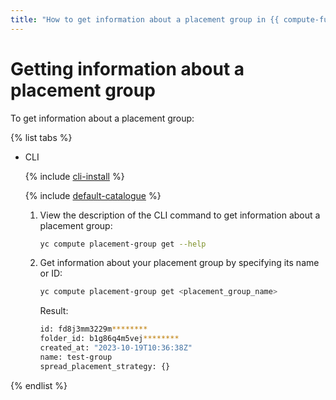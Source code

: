 ```yaml
---
title: "How to get information about a placement group in {{ compute-full-name }}"
---
```


# Getting information about a placement group

To get information about a placement group:

{% list tabs %}

- CLI

   {% include [cli-install](../../../_includes/cli-install.md) %}

   {% include [default-catalogue](../../../_includes/default-catalogue.md) %}

   1. View the description of the CLI command to get information about a placement group:

      ```bash
      yc compute placement-group get --help
      ```

   1. Get information about your placement group by specifying its name or ID:

      ```bash
      yc compute placement-group get <placement_group_name>
      ```

      Result:

      ```bash
      id: fd8j3mm3229m********
      folder_id: b1g86q4m5vej********
      created_at: "2023-10-19T10:36:38Z"
      name: test-group
      spread_placement_strategy: {}
      ```

{% endlist %}
